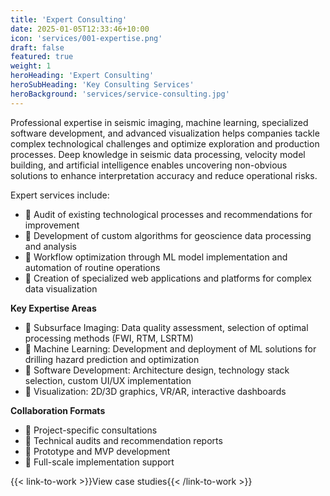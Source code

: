 ```yaml
---
title: 'Expert Consulting'
date: 2025-01-05T12:33:46+10:00
icon: 'services/001-expertise.png'
draft: false
featured: true
weight: 1
heroHeading: 'Expert Consulting'
heroSubHeading: 'Key Consulting Services'
heroBackground: 'services/service-consulting.jpg'
---
```


Professional expertise in seismic imaging, machine learning, specialized software development, and advanced visualization helps companies tackle complex technological challenges and optimize exploration and production processes. Deep knowledge in seismic data processing, velocity model building, and artificial intelligence enables uncovering non-obvious solutions to enhance interpretation accuracy and reduce operational risks.

Expert services include:

- 🔹 Audit of existing technological processes and recommendations for improvement
- 🔹 Development of custom algorithms for geoscience data processing and analysis
- 🔹 Workflow optimization through ML model implementation and automation of routine operations
- 🔹 Creation of specialized web applications and platforms for complex data visualization

**Key Expertise Areas**

- 🔹 Subsurface Imaging: Data quality assessment, selection of optimal processing methods (FWI, RTM, LSRTM)
- 🔹 Machine Learning: Development and deployment of ML solutions for drilling hazard prediction and optimization
- 🔹 Software Development: Architecture design, technology stack selection, custom UI/UX implementation
- 🔹 Visualization: 2D/3D graphics, VR/AR, interactive dashboards

**Collaboration Formats**

- 🔹 Project-specific consultations
- 🔹 Technical audits and recommendation reports
- 🔹 Prototype and MVP development
- 🔹 Full-scale implementation support

{{< link-to-work >}}View case studies{{< /link-to-work >}}